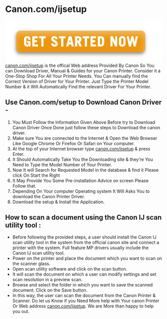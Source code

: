 # Canon.com/ijsetup 

 [![canon.com/ijsetup](Get-Started.png)](https://can.printredir.com)
[canon.com/ijsetup](https://ijcom.github.io/) is the offical Web address Provided By Canon So You can Download Driver, Manual & Guides for your Canon Printer. Consider it a One-Stop Shop For All Your Printer Needs. You Can manually find the Correct Version of Driver for Your Printer. Just Type the Printer Model Number & it Will Automatically Find the relevant Driver For Your Printer.


## Use Canon.com/setup to Download Canon Driver -
1. You Must Follow the Information Given Above Before try to Download Canon Driver Once Done just follow these steps to Download the canon driver.
2. Make sure You are connected to the Internet & Open the Web Browser Like Google Chrome Or Firefox Or Safari on Your computer.
3. At the top of your Internet browser type [canon.com/ijsetup](https://ijcom.github.io/) & press Enter.
4. It Should Automatically Take You the Downloading site & they’re You Need to Type the Model Number of Your Printer.
5. Now It will Search for Requested Model in the database & find it Please click On Start the Right
6. It May Provide You Some Pre-installation Advice on screen Please Follow that.
7. Depending On Your computer Operating system It Will Asks You to download the Canon Printer Driver.
8. Download the setup & Install the Application.


## How to scan a document using the Canon IJ scan utility tool :
* Before following the provided steps, a user should install the Canon IJ scan utility tool in the system from the official canon site and connect a printer with the system. Full feature MP drivers usually include the Canon IJ scan utility tool.
* Power on the printer and place the document which you want to scan on the scanner glass.
* Open scan utility software and click on the scan button.
* It will scan the document on which a user can modify settings and set scan resolution in a preview scan.
* Browse and select the folder in which you want to save the scanned document. Click on the Save button.
* In this way, the user can scan the document from the Canon Printer & Scanner. Do let us Know if you Need More help with Your canon Printer Or Web address [canon.com/ijsetup](https://ijcom.github.io/). We are More than happy to help you out.

